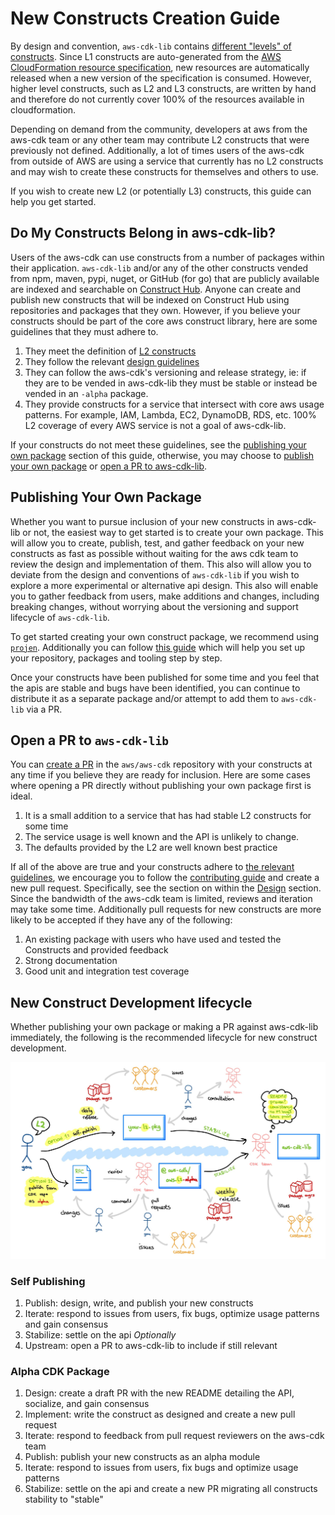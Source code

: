 # New Constructs Creation Guide

By design and convention, `aws-cdk-lib` contains [different "levels" of constructs](https://github.com/aws/aws-cdk/blob/e4fdb0217edd7ecccdd4cbc20de958e3ba1a2349/docs/DESIGN_GUIDELINES.md?plain=1#L123-L188). Since L1 constructs are auto-generated from the [AWS CloudFormation resource specification](https://docs.aws.amazon.com/AWSCloudFormation/latest/UserGuide/cfn-resource-specification.html), new resources are automatically released when a new version of the specification is consumed. However, higher level constructs, such as L2 and L3 constructs, are written by hand and therefore do not currently cover 100% of the resources available in cloudformation.

Depending on demand from the community, developers at aws from the aws-cdk team or any other team may contribute L2 constructs that were previously not defined. Additionally, a lot of times users of the aws-cdk from outside of AWS are using a service that currently has no L2 constructs and may wish to create these constructs for themselves and others to use.

If you wish to create new L2 (or potentially L3) constructs, this guide can help you get started.

## Do My Constructs Belong in aws-cdk-lib?

Users of the aws-cdk can use constructs from a number of packages within their application. `aws-cdk-lib` and/or any of the other constructs vended from npm, maven, pypi, nuget, or GitHub (for go) that are publicly available are indexed and searchable on [Construct Hub](constructs.dev). Anyone can create and publish new constructs that will be indexed on Construct Hub using repositories and packages that they own. However, if you believe your constructs should be part of the core aws construct library, here are some guidelines that they must adhere to.

1. They meet the definition of [L2 constructs](https://github.com/aws/aws-cdk/blob/e4fdb0217edd7ecccdd4cbc20de958e3ba1a2349/docs/DESIGN_GUIDELINES.md?plain=1#L139-L147)
1. They follow the relevant [design guidelines](https://github.com/aws/aws-cdk/blob/main/docs/DESIGN_GUIDELINES.md)
1. They can follow the aws-cdk's versioning and release strategy, ie: if they are to be vended in aws-cdk-lib they must be stable or instead be vended in an `-alpha` package.
1. They provide constructs for a service that intersect with core aws usage patterns. For example, IAM, Lambda, EC2, DynamoDB, RDS, etc. 100% L2 coverage of every AWS service is not a goal of aws-cdk-lib.

If your constructs do not meet these guidelines, see the [publishing your own package](#publishing-your-own-package) section of this guide, otherwise, you may choose to [publish your own package](#publishing-your-own-package) or [open a PR to aws-cdk-lib](#open-a-pr-to-aws-cdk-lib).

## Publishing Your Own Package

Whether you want to pursue inclusion of your new constructs in aws-cdk-lib or not, the easiest way to get started is to create your own package. This will allow you to create, publish, test, and gather feedback on your new constructs as fast as possible without waiting for the aws cdk team to review the design and implementation of them. This also will allow you to deviate from the design and conventions of `aws-cdk-lib` if you wish to explore a more experimental or alternative api design. This also will enable you to gather feedback from users, make additions and changes, including breaking changes, without worrying about the versioning and support lifecycle of `aws-cdk-lib`.

To get started creating your own construct package, we recommend using [`projen`](https://github.com/projen/projen). Additionally you can follow [this guide](https://dev.to/aws-builders/a-beginner-s-guide-to-create-aws-cdk-construct-library-with-projen-5eh4) which will help you set up your repository, packages and tooling step by step.

Once your constructs have been published for some time and you feel that the apis are stable and bugs have been identified, you can continue to distribute it as a separate package and/or attempt to add them to `aws-cdk-lib` via a PR.

## Open a PR to `aws-cdk-lib`

You can [create a PR](https://github.com/aws/aws-cdk/compare) in the `aws/aws-cdk` repository with your constructs at any time if you believe they are ready for inclusion. Here are some cases where opening a PR directly without publishing your own package first is ideal.

1. It is a small addition to a service that has had stable L2 constructs for some time
1. The service usage is well known and the API is unlikely to change.
1. The defaults provided by the L2 are well known best practice

If all of the above are true and your constructs adhere to [the relevant guidelines](#do-my-constructs-belong-in-aws-cdk-lib), we encourage you to follow the [contributing guide](../CONTRIBUTING.md) and create a new pull request. Specifically, see the section on within the [Design](../CONTRIBUTING.md#step-2-design) section. Since the bandwidth of the aws-cdk team is limited, reviews and iteration may take some time. Additionally pull requests for new constructs are more likely to be accepted if they have any of the following:

1. An existing package with users who have used and tested the Constructs and provided feedback
1. Strong documentation
1. Good unit and integration test coverage

## New Construct Development lifecycle

Whether publishing your own package or making a PR against aws-cdk-lib immediately, the following is the recommended lifecycle for new construct development.

![construct development lifecycle diagram](l2-workflow.jpg)

### Self Publishing
1. Publish: design, write, and publish your new constructs
1. Iterate: respond to issues from users, fix bugs, optimize usage patterns and gain consensus
1. Stabilize: settle on the api
*Optionally*
1. Upstream: open a PR to aws-cdk-lib to include if still relevant

### Alpha CDK Package
1. Design: create a draft PR with the new README detailing the API, socialize, and gain consensus
1. Implement: write the construct as designed and create a new pull request
1. Iterate: respond to feedback from pull request reviewers on the aws-cdk team
1. Publish: publish your new constructs as an alpha module
1. Iterate: respond to issues from users, fix bugs and optimize usage patterns
1. Stabilize: settle on the api and create a new PR migrating all constructs stability to "stable"
